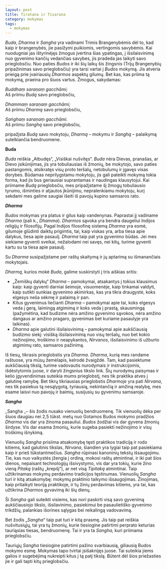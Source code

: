 ```yaml
---
layout: post
title: Tiratana ir Tisarana
category: mokymas
tags:
  - mokymas
---
```

_Buda_, _Dharma_ ir _Sangha_ yra vadinami Trimis Brangenybėmis dėl to, kad kaip ir brangenybės, jie pasižymi puikiomis, vertingomis savybėmis. Kai nuodugniai jas ištyrinėjęs žmogus įvertina šias ypatingas, į išsilaisvinimą nuo gyvenimo kančių vedančias savybes, jis pradeda jas laikyti savo prieglobsčiu. Nuo paties _Budos_ ir iki šių laikų šis žingsnis (Trijų Brangenybių pripažinimas savo prieglobsčiu) yra tarsi vartai į _Budos_ mokymą. Jis atveria prieigą prie įvairiausių _Dharmos_ aspektų gilumų. Bet kas, kas priima tą mokymą, praeina pro šiuos vartus. 
Žmogus, sakydamas:

_Buddhaṃ saraṇaṃ gacchāmi;_\
Aš priimu _Budą_ savo prieglobsčiu,  

_Dhammaṃ saraṇaṃ gacchāmi;_\
Aš priimu _Dharmą_ savo prieglobsčiu,  

_Saṅghaṃ saraṇaṃ gacchāmi._\
Aš priimu _Sanghą_ savo prieglobsčiu,  

pripažįsta _Budą_ savo mokytoju, _Dharmą_ – mokymu ir _Sanghą_ – palaikymą sutelkiančia bendruomene.

<!--break-->

**Buda**

_Buda_ reiškia „Atbudęs“, „Visiškai nušvitęs“. _Buda_ nėra Dievas, pranašas, ar Dievo įsikūnijimas, jis yra tobuliausias iš žmonių, be mokytojo, savo paties pastangomis, atsikratęs visų proto teršalų, netobulumų ir įgavęs visas dorybes. Būdamas neprilygstamu mokytoju, jis gali pateikti mokymą tokia forma, kad jis bus geriausiai suprantamas ir naudingas klausytojui. Kai priimame _Budą_ prieglobsčiu, mes pripažįstame šį žmogų tobuliausio tyrumo, išminties ir atjautos įkūnijimu, nepralenkiamu mokytoju, kurį sekdami mes galime saugiai išeiti iš pavojų kupino samsaros rato.

**_Dharma_** 

_Budos_ mokymas yra platus ir gilus kaip vandenynas. Paprastai jį vadiname _Dharma_ (pali k., _Dhamma_). _Dharmos_ sąvoka yra bendra daugeliui Indijos religijų ir filosofijų. Pagal Indijos filosofinę sistemą _Dharma_ yra esmė, gilumoje glūdinti daiktų prigimtis, tai, kaip viskas yra, arba tiesa apie dalykus, tiesa apie pasaulį. _Dharma_ taip pat yra gyvenimo būdas. Jei mes siekiame gyventi sveikai, nežalodami nei savęs, nei kitų, turime gyventi kartu su ta tiesa apie pasaulį.

Su _Dharma_ susipažįstame per raštų skaitymą ir jų aptarimą su išmanančiais mokytojais.

_Dharmą,_ kurios mokė _Buda_, galime suskirstyti į tris aiškias sritis:

* „Žemiškų dalykų“ _Dharma_ – pamokymai, atsakantys į tokius klausimus kaip: kaip gyventi darniai šeimoje, visuomenėje, kaip tinkamai valdyti, kaip sutikti sunkias gyvenimo akimirkas, kas yra tikra draugystė, koks elgesys neša sėkmę ir palaimą ir pan.
* Kitus gyvenimus liečianti _Dharma_ – pamokymai apie tai, koks elgesys veda į gerą, laimingą atgimimą ir koks veda į prastą, skausmingą (pažymėtina, kad budizme nėra amžino gyvenimo sąvokos, nėra amžino dangaus ar amžino pragaro, gyvenimas bet kuriame pasaulyje yra laikinas).
* _Dharma_ apie galutini išsilaisvinimą – pamokymai apie aukščiausią budizmo siekį: visišką išsilaisvinimą nuo visų teršalų, nuo bet kokio nežinojimo, troškimo ir neapykantos, _Nirvanos_, išsilaisvinimo iš užburto atgimimų rato, samsaros pažinimą.

Iš tiesų, tikrasis prieglobstis yra _Dharma_. _Dharma_, kurią mes randame raštuose, yra mūsų žemėlapis, kelrodė žvaigždė. Tam, kad pasiektume aukščiausią tikslą, turime vadovautis nurodymais ir instrukcijomis, išdėstytomis juose, ir daryti žingsnius tikslo link. Šių nurodymų paisymas ir kelio įgyvendinimas suteikia mums prieglobstį, nes tik praktika atves į galutinę ramybę. Bet tikrų tikriausias prieglobstis _Dharmoje_ yra pati _Nirvana_, nes tik pasiekus tą nesąlygotą, tyriausią, nekintančią ir amžiną realybę, mes esame laisvi nuo pavojų ir baimių, susijusių su gyvenimu samsaroje.

**_Sangha_**

_Sangha _– šis žodis nusako vienuolių bendruomenę. Tik vienuolių dėka per šiuos daugiau nei 2,5 tūkst. metų nuo Gotamos Budos mokymo pradžios _Dharma_ vis dar yra žinoma pasauliui. _Budos_ žodžiai vis dar gyvena žmonių širdyse. Vis dar esama žmonių, kurie sugeba pasiekti nežinojimo ir visų troškimų išnykimą.

Vienuolių _Sangha_ prisiima atsakomybę tęsti praktikos tradiciją ir rodo kitiems, kad galutinis tikslas, _Nirvana_, šiandien yra lygiai taip pat pasiekiama kaip ir prieš tūkstantmečius. _Sangha_ rūpinasi kanoninių tekstų išsaugojimu. Tie, kas nuo vaikystės įžengia į ordiną, mokosi raštų atmintinai, ir iki pat šios dienos, nepaisant technologijų išsivystymo, vis dar yra tokių, kurie žino vieną _Pitaką_ (raštų „krepšį“), ar net visą _Tipitaką_ atmintinai. Taip užtikrinamas mokymų perdavimo tradicijos tęstinumas. Vienuolių _Sangha_ turi ir kitą atsakomybę: mokymų praktinio taikymo išsaugojimas. Žinojimas, kaip pritaikyti teoriją praktikoje, ir tų žinių perdavimas kitiems, yra tai, kas užtikrina _Dharmos_ gyvavimą iki šių dienų.

Ši _Sangha_ gali suteikti visiems, kas nori paskirti visą savo gyvenimą aukščiausiojo tikslo, išsilavinimo, pasiekimui be pasaulietiško gyvenimo trikdžių, palankias išorines sąlygas bei reikalingą vadovavimą.

Bet žodis „_Sangha_“ taip pat turi ir kitą prasmę. Jis taip pat reiškia nušvitusiųjų, tai yra tų žmonių, kurie tiesiogine patirtimi perprato keturias tauriąsias tiesas, bendruomenę. Tai ir yra ta _Sangha,_ kuri priimama prieglobsčiu.

Tauriųjų _Sangha_ tiesiogine patirtimi pažino svarbiausią, giliausią Budos mokymo esmę. Mokymas tapo tvirtai įsišaknijęs juose. Tai suteikia jiems galios ir sugebėjimą nukreipti kitus į tą patį tikslą. Būtent dėl šios priežasties jie ir gali tapti kitų prieglobsčiu.
